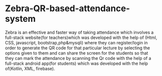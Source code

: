 # Zebra-QR-based-attendance-system
Zebra is an effective and faster way of taking attendance which involves a full-stack website(for teachers)which was developed with the help of (Html, CSS, javascript, bootstrap,php&mysqli) where they can register/login in order to generate the QR code for that particular lecture by selecting the options given to them and can share the screen for the students so that they can mark the attendance by scanning the Qr code with the help of a full-stack android app(for students) which was developed with the help of(Kotlin, XML, firebase).
